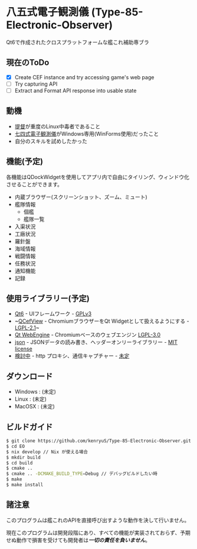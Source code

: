 # 八五式電子観測儀 (Type-85-Electronic-Observer)

Qt6で作成されたクロスプラットフォームな艦これ補助専ブラ

## 現在のToDo

- [X] Create CEF instance and try accessing game's web page
- [ ] Try capturing API
- [ ] Extract and Format API response into usable state

## 動機

* [提督](https://github.com/kenryuS)が重度のLinux中毒者であること
* [七四式電子観測儀](https://github.com/dais-k/ElectronicObserver)がWindows専用(WinForms使用)だったこと
* 自分のスキルを試めしたかった

## 機能(予定)

各機能はQDockWidgetを使用してアプリ内で自由にタイリング、ウィンドウ化させることができます。

* 内蔵ブラウザー(スクリーンショット、ズーム、ミュート)
* 艦隊情報
    * 個艦
    * 艦隊一覧
* 入渠状況
* 工廠状況
* 羅針盤
* 海域情報
* 戦闘情報
* 任務状況
* 通知機能
* 記録

## 使用ライブラリー(予定)

* [Qt6](https://doc.qt.io/qt-6/index.html) - UIフレームワーク - [GPLv3]()
* ~[QCefView](https://github.com/CefView/QCefView) - ChromiumブラウザーをQt Widgetとして扱えるようにする - [LGPL-2.1]()~
* [Qt WebEngine](https://doc.qt.io/qt-6/qtwebview-index.html) - Chromiumベースのウェブエンジン [LGPL-3.0]()
* [json](https://github.com/nlohmann/json) - JSONデータの読み書き、ヘッダーオンリーライブラリー - [MIT license]()
* [検討中]() - http プロキシ、通信キャプチャー - [未定]()

## ダウンロード

* Windows            : (未定)
* Linux              : (未定)
* MacOSX             : (未定)

## ビルドガイド

```bash
$ git clone https://github.com/kenryuS/Type-85-Electronic-Observer.git EO
$ cd EO
$ nix develop // Nix が使える場合
$ mkdir build
$ cd build
$ cmake ..
$ cmake .. -DCMAKE_BUILD_TYPE=Debug // デバッグビルドしたい時
$ make
$ make install
```

## 諸注意

このプログラムは艦これのAPIを直接呼び出すような動作を決して行いません。

現在このプログラムは開発段階にあり、すべての機能が実装されておらず、予期せぬ動作で損害を受けても開発者は***一切の責任を負いません***。
